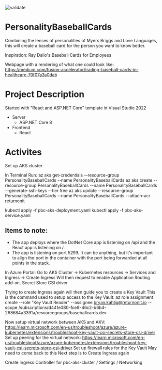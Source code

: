![validate](https://github.com/bryankahlig/PersonalityBaseballCards/actions/workflows/ci.yml/badge.svg)

# PersonalityBaseballCards
Combining the lenses of personalities of Myers Briggs and Love Languages, this will create a baseball card for the person you want to know better.

Inspiration:
Ray Dalio's Baseball Cards for Employees

Webpage with a rendering of what one could look like:
https://medium.com/fusion-accelerator/trading-baseball-cards-in-healthcare-70f07a3a0dab

# Project Description

Started with "React and ASP.NET Core" template in Visual Studio 2022

* Server
  * ASP.NET Core 8
* Frontend
  * React

# Activites
Set up AKS cluster

In Terminal Run:
 az aks get-credentials --resource-group PersonalityBaseballCards --name PersonalityBaseballCards
az aks create --resource-group PersonalityBaseballCards --name PersonalityBaseballCards --generate-ssh-keys --tier free
az aks update --resource-group PersonalityBaseballCards --name PersonalityBaseballCards --attach-acr returnonit

kubectl apply -f pbc-aks-deployment.yaml
kubectl apply -f pbc-aks-service.yaml

## Items to note:
* The app deploys where the DotNet Core app is listening on /api and the React app is listening on /.
* The app is listening on port 5299. It can be anything, but it's important to align the port in the container with the port being forwarded at all points in the stack.


In Azure Portal:
Go to AKS Cluster -> Kubernetes resources -> Services and Ingress -> Create Ingress
Will then request to enable Application Routing add-on, Secret Store CSI driver

Trying to create Ingress again will then guide you to create a Key Vault
This is the command used to setup access to the Key Vault:
az role assignment create --role "Key Vault Reader" --assignee bryan.kahlig@returnonit.io --scope /subscriptions/d441e080-fce9-46c2-b6b4-268684a3391a/resourcegroups/baseballcards.dev

Now setup virtual network between AKS and AKV: https://learn.microsoft.com/en-us/troubleshoot/azure/azure-kubernetes/extensions/troubleshoot-key-vault-csi-secrets-store-csi-driver
Set up peering for the virtual network: https://learn.microsoft.com/en-us/troubleshoot/azure/azure-kubernetes/extensions/troubleshoot-key-vault-csi-secrets-store-csi-driver
Set up firewall rules for the Key Vault
May need to come back to this
Next step is to Create Ingress again

Create Ingress Controller for pbc-aks-cluster / Settings / Networking
